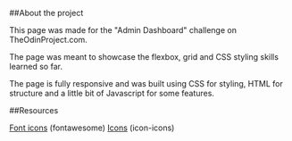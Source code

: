 ##About the project

This page was made for the "Admin Dashboard" challenge on TheOdinProject.com.

The page was meant to showcase the flexbox, grid and CSS styling skills learned so far.

The page is fully responsive and was built using CSS for styling, HTML for structure and a little bit of Javascript for some features.

##Resources

[Font icons](https://fontawesome.com) (fontawesome)
[Icons](https://icon-icons.com) (icon-icons)
